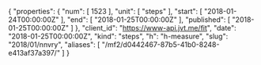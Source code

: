 {
  "properties": {
    "num": [
      1523
    ],
    "unit": [
      "steps"
    ],
    "start": [
      "2018-01-24T00:00:00Z"
    ],
    "end": [
      "2018-01-25T00:00:00Z"
    ],
    "published": [
      "2018-01-25T00:00:00Z"
    ]
  },
  "client_id": "https://www-api.jvt.me/fit",
  "date": "2018-01-25T00:00:00Z",
  "kind": "steps",
  "h": "h-measure",
  "slug": "2018/01/nnvry",
  "aliases": [
    "/mf2/d0442467-87b5-41b0-8248-e413af37a397/"
  ]
}
